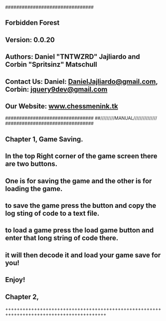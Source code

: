 ################################
## Forbidden Forest
## Version: 0.0.20
## Authors:  Daniel "TNTWZRD" Jajliardo and Corbin "Spritsinz" Matschull
## Contact Us: Daniel: DanielJajliardo@gmail.com, Corbin: jquery9dev@gmail.com
## Our Website: www.chessmenink.tk
################################ 
##/////////MANUAL///////////////
################################
## Chapter 1, Game Saving.
## In the top Right corner of the game screen there are two buttons.
## One is for saving the game and the other is for loading the game.
## to save the game press the button and copy the log sting of code to a text file.
## to load a game press the load game button and enter that long string of code there.
## it will then decode it and load your game save for you!
## Enjoy!

## Chapter 2, 
+++++++++++++++++++++++++++++++++++++++++++++++++++++++++++++++++++++++++++++++++++++++++

